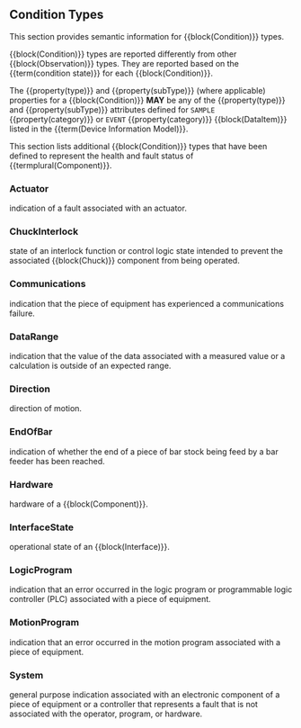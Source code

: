 
## Condition Types

This section provides semantic information for {{block(Condition)}} types.

{{block(Condition)}} types are reported differently from other {{block(Observation)}} types. They are reported based on the {{term(condition state)}} for each {{block(Condition)}}.

The {{property(type)}} and {{property(subType)}} (where applicable) properties for a {{block(Condition)}} **MAY** be any of the {{property(type)}} and {{property(subType)}} attributes defined for `SAMPLE` {{property(category)}} or `EVENT` {{property(category)}} {{block(DataItem)}} listed in the {{term(Device Information Model)}}.

This section lists additional {{block(Condition)}} types that have been defined to represent the health and fault status of {{termplural(Component)}}.

### Actuator

indication of a fault associated with an actuator.




### ChuckInterlock

state of an interlock function or control logic state intended to prevent the associated {{block(Chuck)}} component from being operated.




### Communications

indication that the piece of equipment has experienced a communications failure.




### DataRange

indication that the value of the data associated with a measured value or a calculation is outside of an expected range.




### Direction

direction of motion.




### EndOfBar

indication of whether the end of a piece of bar stock being feed by a bar feeder has been reached.




### Hardware

hardware of a {{block(Component)}}.




### InterfaceState

operational state of an {{block(Interface)}}.




### LogicProgram

indication that an error occurred in the logic program or programmable logic controller (PLC) associated with a piece of equipment.




### MotionProgram

indication that an error occurred in the motion program associated with a piece of equipment.




### System

general purpose indication associated with an electronic component of a piece of equipment or a controller that represents a fault that is not associated with the operator, program, or hardware.



